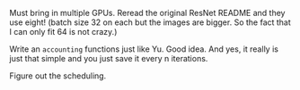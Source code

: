 Must bring in multiple GPUs. Reread the original ResNet README and
they use eight! (batch size 32 on each but the images are bigger. So
the fact that I can only fit 64 is not crazy.)

Write an `accounting` functions just like Yu. Good idea. And yes, it
really is just that simple and you just save it every n iterations.

Figure out the scheduling.
